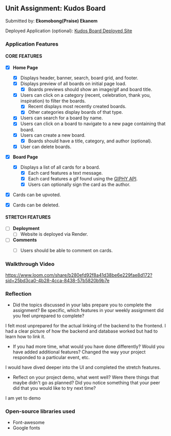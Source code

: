 

## Unit Assignment: Kudos Board

Submitted by: **Ekomobong(Praise) Ekanem**

Deployed Application (optional): [Kudos Board Deployed Site](ADD_LINK_HERE)

### Application Features

#### CORE FEATURES

- [x] **Home Page**
  - [x] Displays header, banner, search, board grid, and footer.
  - [x] Displays preview of all boards on initial page load.
    - [x] Boards previews should show an image/gif and board title.
  - [x] Users can click on a category (recent, celebration, thank you, inspiration) to filter the boards.
    - [x] Recent displays most recently created boards.
    - [x] Other categories display boards of that type.
  - [x] Users can search for a board by name.
  - [x] Users can click on a board to navigate to a new page containing that board.
  - [x] Users can create a new board.
    - [x] Boards should have a title, category, and author (optional).
  - [x] User can delete boards.

- [x] **Board Page**
  - [x] Displays a list of all cards for a board.
    -  [x] Each card features a text message.
    -  [x] Each card features a gif found using the [GIPHY API](https://developers.giphy.com/docs/api/).
    -  [x] Users can optionally sign the card as the author.
-   [x] Cards can be upvoted.
-   [x] Cards can be deleted.


#### STRETCH FEATURES

- [ ] **Deployment**
  - [ ] Website is deployed via Render.
- [ ] **Comments**
  - [ ] Users should be able to comment on cards.


### Walkthrough Video

https://www.loom.com/share/b280efd92f8a41d38be6e229fae8d172?sid=25bd3ca0-4b28-4cca-8438-57b5820b9b7e

### Reflection

* Did the topics discussed in your labs prepare you to complete the assignment? Be specific, which features in your weekly assignment did you feel unprepared to complete?

I felt most unprepared for the actual linking of the backend to the frontend. I had a clear picture of how the backend and database worked but had to learn how to link it.

* If you had more time, what would you have done differently? Would you have added additional features? Changed the way your project responded to a particular event, etc.

I would have dived deeper into the UI and completed the stretch features.

* Reflect on your project demo, what went well? Were there things that maybe didn't go as planned? Did you notice something that your peer did that you would like to try next time?

I am yet to demo

### Open-source libraries used

* Font-awesome
* Google fonts
